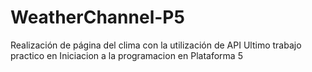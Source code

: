 # WeatherChannel-P5
Realización de página del clima con la utilización de API
Ultimo trabajo practico en Iniciacion a la programacion en Plataforma 5
